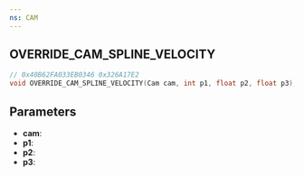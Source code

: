 ```yaml
---
ns: CAM
---
```

## OVERRIDE_CAM_SPLINE_VELOCITY

```c
// 0x40B62FA033EB0346 0x326A17E2
void OVERRIDE_CAM_SPLINE_VELOCITY(Cam cam, int p1, float p2, float p3);
```


## Parameters
* **cam**: 
* **p1**: 
* **p2**: 
* **p3**: 

